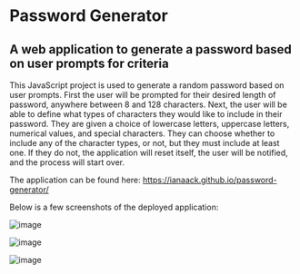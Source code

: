 # Password Generator
## A web application to generate a password based on user prompts for criteria

This JavaScript project is used to generate a random password based on user prompts.
First the user will be prompted for their desired length of password, anywhere between 8 and 128 characters.
Next, the user will be able to define what types of characters they would like to include in their password. 
They are given a choice of lowercase letters, uppercase letters, numerical values, and special characters.
They can choose whether to include any of the character types, or not, but they must include at least one. 
If they do not, the application will reset itself, the user will be notified, and the process will start over.

The application can be found here: https://ianaack.github.io/password-generator/

Below is a few screenshots of the deployed application:

![image](https://user-images.githubusercontent.com/47282257/156968512-fcdc3700-cf89-4c18-b61a-921f7d6e6060.png)

![image](https://user-images.githubusercontent.com/47282257/156968546-90173e6a-ce3c-4a68-894b-cd499ccc933c.png)

![image](https://user-images.githubusercontent.com/47282257/156968613-b34e8165-49dc-402e-86cb-bc432eb94e69.png)


